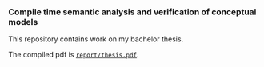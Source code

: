 ### Compile time semantic analysis and verification of conceptual models
This repository contains work on my bachelor thesis.

The compiled pdf is [`report/thesis.pdf`](https://github.com/homedirectory/semantic-analysis/raw/master/report/thesis.pdf).

